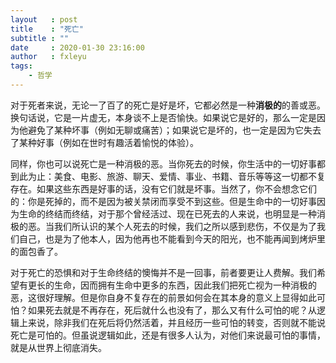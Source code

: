 ```yaml
---
layout   : post
title    : "死亡"
subtitle : ""
date     : 2020-01-30 23:16:00
author   : fxleyu
tags:
    - 哲学
---
```


对于死者来说，无论一了百了的死亡是好是坏，它都必然是一种**消极的**的善或恶。换句话说，它是一片虚无，本身谈不上是否愉快。如果说它是好的，那么一定是因为他避免了某种坏事（例如无聊或痛苦）；如果说它是坏的，也一定是因为它失去了某种好事（例如在世时有趣活着愉悦的体验）。

同样，你也可以说死亡是一种消极的恶。当你死去的时候，你生活中的一切好事都到此为止：美食、电影、旅游、聊天、爱情、事业、书籍、音乐等等这一切都不复存在。如果这些东西是好事的话，没有它们就是坏事。当然了，你不会想念它们的：你是死掉的，而不是因为被关禁闭而享受不到这些。但是生命中的一切好事因为生命的终结而终结，对于那个曾经活过、现在已死去的人来说，也明显是一种消极的恶。当我们所认识的某个人死去的时候，我们之所以感到悲伤，不仅是为了我们自己，也是为了他本人，因为他再也不能看到今天的阳光，也不能再闻到烤炉里的面包香了。

对于死亡的恐惧和对于生命终结的懊悔并不是一回事，前者要更让人费解。我们希望有更长的生命，因而拥有生命中更多的东西，因此我们把死亡视为一种消极的恶，这很好理解。但是你自身不复存在的前景如何会在其本身的意义上显得如此可怕？如果死去就是不再存在，死后就什么也没有了，那么又有什么可怕的呢？从逻辑上来说，除非我们在死后将仍然活着，并且经历一些可怕的转变，否则就不能说死亡是可怕的。但虽说逻辑如此，还是有很多人认为，对他们来说最可怕的事情，就是从世界上彻底消失。
